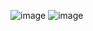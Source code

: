 ![image](https://github.com/user-attachments/assets/0399af03-1d92-4caa-9acd-9409aa9c1304)
![image](https://github.com/user-attachments/assets/8e93da73-eca5-4369-9308-1642b34a9fcd)
